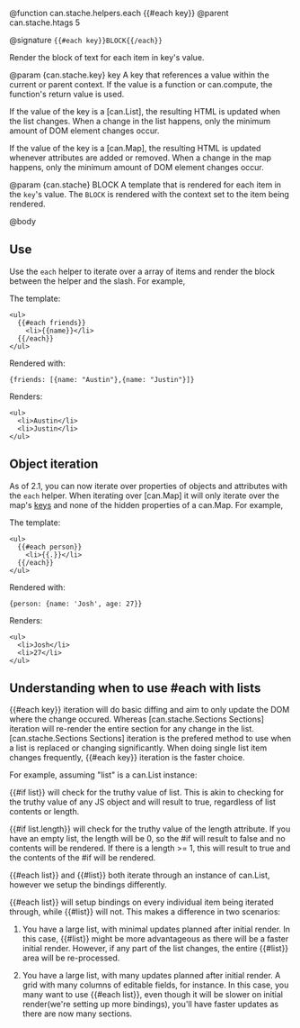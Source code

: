 @function can.stache.helpers.each {{#each key}}
@parent can.stache.htags 5

@signature `{{#each key}}BLOCK{{/each}}`

Render the block of text for each item in key's value.

@param {can.stache.key} key A key that references a value within the current or parent
context. If the value is a function or can.compute, the function's
return value is used.

If the value of the key is a [can.List], the resulting HTML is updated when the
list changes. When a change in the list happens, only the minimum amount of DOM
element changes occur.

If the value of the key is a [can.Map], the resulting HTML is updated whenever
attributes are added or removed. When a change in the map happens, only
the minimum amount of DOM element changes occur.

@param {can.stache} BLOCK A template that is rendered for each item in
the `key`'s value. The `BLOCK` is rendered with the context set to the item being rendered.

@body

## Use

Use the `each` helper to iterate over a array
of items and render the block between the helper and the slash. For example,

The template:

    <ul>
      {{#each friends}}
        <li>{{name}}</li>
      {{/each}}
    </ul>

Rendered with:

    {friends: [{name: "Austin"},{name: "Justin"}]}

Renders:

    <ul>
      <li>Austin</li>
      <li>Justin</li>
    </ul>

## Object iteration

As of 2.1, you can now iterate over properties of objects and attributes with
the `each` helper. When iterating over [can.Map] it will only iterate over the
map's [keys](can.Map.keys.html) and none of the hidden properties of a can.Map. For example,

The template:

    <ul>
      {{#each person}}
        <li>{{.}}</li>
      {{/each}}
    </ul>

Rendered with:

    {person: {name: 'Josh', age: 27}}

Renders:

    <ul>
      <li>Josh</li>
      <li>27</li>
    </ul>

## Understanding when to use #each with lists

{{#each key}} iteration will do basic diffing and aim to only update the DOM where the change occured. Whereas
[can.stache.Sections Sections] iteration will re-render the entire section for any change in the list.
[can.stache.Sections Sections] iteration is the prefered method to use when a list is replaced or changing significantly.
When doing single list item changes frequently, {{#each key}} iteration is the faster choice.

For example, assuming "list" is a can.List instance:

{{#if list}} will check for the truthy value of list. This is akin to checking for the truthy value of any JS object and will result to true, regardless of list contents or length.

{{#if list.length}} will check for the truthy value of the length attribute. If you have an empty list, the length will be 0, so the #if will result to false and no contents will be rendered. If there is a length >= 1, this will result to true and the contents of the #if will be rendered.

{{#each list}} and {{#list}} both iterate through an instance of can.List, however we setup the bindings differently.

{{#each list}} will setup bindings on every individual item being iterated through, while {{#list}} will not. This makes a difference in two scenarios:

1) You have a large list, with minimal updates planned after initial render. In this case, {{#list}} might be more advantageous as there will be a faster initial render. However, if any part of the list changes, the entire {{#list}} area will be re-processed.

2) You have a large list, with many updates planned after initial render. A grid with many columns of editable fields, for instance. In this case, you many want to use {{#each list}}, even though it will be slower on initial render(we're setting up more bindings), you'll have faster updates as there are now many sections.
